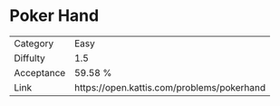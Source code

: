 # Poker Hand

<table>
    <tr>
        <td>Category</td>
        <td>Easy</td>
    </tr>
    <tr>
        <td>Diffulty</td>
        <td>1.5</td>
    </tr>
    <tr>
        <td>Acceptance</td>
        <td>59.58 %</td>
    </tr>
    <tr>
        <td>Link</td>
        <td>https://open.kattis.com/problems/pokerhand</td>
    </tr>
</table>